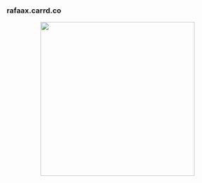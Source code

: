 ### rafaax.carrd.co
<div align="center">
  <a href="https://github.com/rafaax">
   <img height="350em" src="https://github-readme-stats.vercel.app/api/top-langs/?username=rafaax&layout=donut-vertical"/>
</div>
